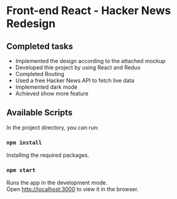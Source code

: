 # Front-end React - Hacker News Redesign
## Completed tasks


- Implemented the design according to the attached mockup 
- Developed thie project by using React and Redux 
- Completed Routing
- Used a free Hacker News API to fetch live data 
- Implemented dark mode
- Achieved show more feature 

## Available Scripts

In the project directory, you can run:

### `npm install`

Installing the required packages.


### `npm start`

Runs the app in the development mode.<br />
Open [http://localhost:3000](http://localhost:3000) to view it in the browser.


